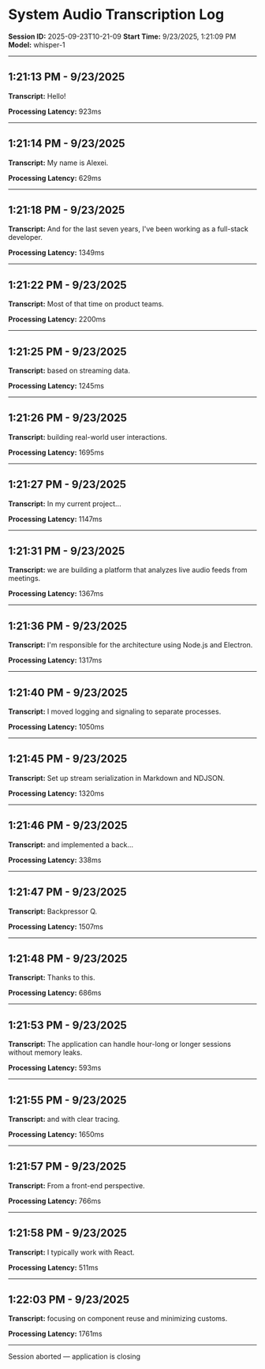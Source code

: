 # System Audio Transcription Log

**Session ID:** 2025-09-23T10-21-09
**Start Time:** 9/23/2025, 1:21:09 PM
**Model:** whisper-1

---

## 1:21:13 PM - 9/23/2025

**Transcript:** Hello!

**Processing Latency:** 923ms

---

## 1:21:14 PM - 9/23/2025

**Transcript:** My name is Alexei.

**Processing Latency:** 629ms

---

## 1:21:18 PM - 9/23/2025

**Transcript:** And for the last seven years, I've been working as a full-stack developer.

**Processing Latency:** 1349ms

---

## 1:21:22 PM - 9/23/2025

**Transcript:** Most of that time on product teams.

**Processing Latency:** 2200ms

---

## 1:21:25 PM - 9/23/2025

**Transcript:** based on streaming data.

**Processing Latency:** 1245ms

---

## 1:21:26 PM - 9/23/2025

**Transcript:** building real-world user interactions.

**Processing Latency:** 1695ms

---

## 1:21:27 PM - 9/23/2025

**Transcript:** In my current project...

**Processing Latency:** 1147ms

---

## 1:21:31 PM - 9/23/2025

**Transcript:** we are building a platform that analyzes live audio feeds from meetings.

**Processing Latency:** 1367ms

---

## 1:21:36 PM - 9/23/2025

**Transcript:** I'm responsible for the architecture using Node.js and Electron.

**Processing Latency:** 1317ms

---

## 1:21:40 PM - 9/23/2025

**Transcript:** I moved logging and signaling to separate processes.

**Processing Latency:** 1050ms

---

## 1:21:45 PM - 9/23/2025

**Transcript:** Set up stream serialization in Markdown and NDJSON.

**Processing Latency:** 1320ms

---

## 1:21:46 PM - 9/23/2025

**Transcript:** and implemented a back...

**Processing Latency:** 338ms

---

## 1:21:47 PM - 9/23/2025

**Transcript:** Backpressor Q.

**Processing Latency:** 1507ms

---

## 1:21:48 PM - 9/23/2025

**Transcript:** Thanks to this.

**Processing Latency:** 686ms

---

## 1:21:53 PM - 9/23/2025

**Transcript:** The application can handle hour-long or longer sessions without memory leaks.

**Processing Latency:** 593ms

---

## 1:21:55 PM - 9/23/2025

**Transcript:** and with clear tracing.

**Processing Latency:** 1650ms

---

## 1:21:57 PM - 9/23/2025

**Transcript:** From a front-end perspective.

**Processing Latency:** 766ms

---

## 1:21:58 PM - 9/23/2025

**Transcript:** I typically work with React.

**Processing Latency:** 511ms

---

## 1:22:03 PM - 9/23/2025

**Transcript:** focusing on component reuse and minimizing customs.

**Processing Latency:** 1761ms

---

Session aborted — application is closing
